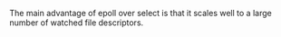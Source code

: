 The main advantage of epoll over select is that it scales well to a large
number of watched file descriptors.
